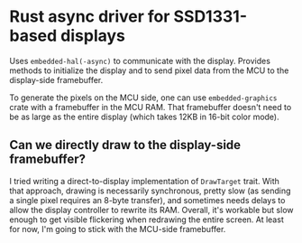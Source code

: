 # Rust async driver for SSD1331-based displays

Uses `embedded-hal(-async)` to communicate with the display. Provides methods to 
initialize the display and to send pixel data from the MCU to the display-side 
framebuffer. 

To generate the pixels on the MCU side, one can use `embedded-graphics` crate with
a framebuffer in the MCU RAM. That framebuffer doesn't need to be as large as 
the entire display (which takes 12KB in 16-bit color mode).

## Can we directly draw to the display-side framebuffer?

I tried writing a direct-to-display implementation of `DrawTarget` trait. With
that approach, drawing is necessarily synchronous, pretty slow (as sending a 
single pixel requires an 8-byte transfer), and sometimes needs delays to allow
the display controller to rewrite its RAM. Overall, it's workable but slow 
enough to get visible flickering when redrawing the entire screen. At least for
now, I'm going to stick with the MCU-side framebuffer. 
